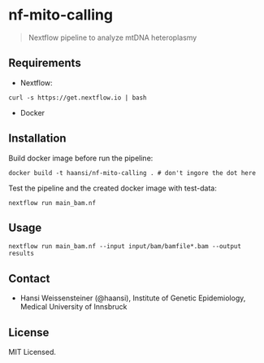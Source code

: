 # nf-mito-calling

> Nextflow pipeline to analyze mtDNA heteroplasmy

## Requirements

- Nextflow:

```
curl -s https://get.nextflow.io | bash
```

- Docker

## Installation

Build docker image before run the pipeline:

```
docker build -t haansi/nf-mito-calling . # don't ingore the dot here
```

Test the pipeline and the created docker image with test-data:

```
nextflow run main_bam.nf
```

## Usage

```
nextflow run main_bam.nf --input input/bam/bamfile*.bam --output results
```

## Contact

- Hansi Weissensteiner (@haansi), Institute of Genetic Epidemiology, Medical University of Innsbruck 


## License
MIT Licensed.
